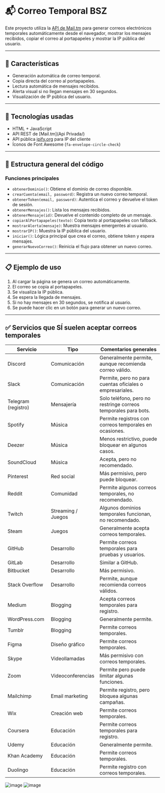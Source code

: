 # 📬 Correo Temporal BSZ

Este proyecto utiliza la [API de Mail.tm](https://docs.mail.tm/) para generar correos electrónicos temporales automáticamente desde el navegador, mostrar los mensajes recibidos, copiar el correo al portapapeles y mostrar la IP pública del usuario.

---

## 🚀 Características

- Generación automática de correo temporal.
- Copia directa del correo al portapapeles.
- Lectura automática de mensajes recibidos.
- Alerta visual si no llegan mensajes en 30 segundos.
- Visualización de IP pública del usuario.

---

## 🔧 Tecnologías usadas

- HTML + JavaScript
- API REST de [Mail.tm](Api Privada/)
- API pública [ipify.org](https://www.ipify.org/) para IP del cliente
- Íconos de Font Awesome (`fa-envelope-circle-check`)

---

## 📂 Estructura general del código

### Funciones principales

- `obtenerDominio()`: Obtiene el dominio de correo disponible.
- `crearCuenta(email, password)`: Registra un nuevo correo temporal.
- `obtenerToken(email, password)`: Autentica el correo y devuelve el token de sesión.
- `obtenerMensajes()`: Lista los mensajes recibidos.
- `obtenerMensaje(id)`: Devuelve el contenido completo de un mensaje.
- `copiarAlPortapapeles(texto)`: Copia texto al portapapeles con fallback.
- `mostrarAlerta(mensaje)`: Muestra mensajes emergentes al usuario.
- `mostrarIP()`: Muestra la IP pública del usuario.
- `iniciar()`: Lógica principal que crea el correo, obtiene token y espera mensajes.
- `generarNuevoCorreo()`: Reinicia el flujo para obtener un nuevo correo.

---

## 📋 Ejemplo de uso

1. Al cargar la página se genera un correo automáticamente.
2. El correo se copia al portapapeles.
3. Se visualiza la IP pública.
4. Se espera la llegada de mensajes.
5. Si no hay mensajes en 30 segundos, se notifica al usuario.
6. Se puede hacer clic en un botón para generar un nuevo correo.

---

## ✅ Servicios que SÍ suelen aceptar correos temporales

| Servicio           | Tipo                | Comentarios generales                                                              |
|--------------------|---------------------|-------------------------------------------------------------------------------------|
| Discord            | Comunicación        | Generalmente permite, aunque recomienda correo válido.                             |
| Slack              | Comunicación        | Permite, pero no para cuentas oficiales o empresariales.                           |
| Telegram (registro)| Mensajería          | Solo teléfono, pero no restringe correos temporales para bots.                     |
| Spotify            | Música              | Permite registros con correos temporales en ocasiones.                             |
| Deezer             | Música              | Menos restrictivo, puede bloquear en algunos casos.                                |
| SoundCloud         | Música              | Acepta, pero no recomendado.                                                       |
| Pinterest          | Red social          | Más permisivo, pero puede bloquear.                                                |
| Reddit             | Comunidad           | Permite algunos correos temporales, no recomendado.                                |
| Twitch             | Streaming / Juegos  | Algunos dominios temporales funcionan, no recomendado.                             |
| Steam              | Juegos              | Generalmente acepta correos temporales.                                            |
| GitHub             | Desarrollo          | Permite correos temporales para pruebas y usuarios.                                |
| GitLab             | Desarrollo          | Similar a GitHub.                                                                  |
| Bitbucket          | Desarrollo          | Más permisivo.                                                                     |
| Stack Overflow     | Desarrollo          | Permite, aunque recomienda correos válidos.                                        |
| Medium             | Blogging            | Acepta correos temporales para registro.                                           |
| WordPress.com      | Blogging            | Generalmente permite.                                                              |
| Tumblr             | Blogging            | Permite correos temporales.                                                        |
| Figma              | Diseño gráfico      | Permite correos temporales.                                                        |
| Skype              | Videollamadas       | Más permisivo con correos temporales.                                              |
| Zoom               | Videoconferencias   | Permite pero puede limitar algunas funciones.                                      |
| Mailchimp          | Email marketing     | Permite registro, pero bloquea algunas campañas.                                   |
| Wix                | Creación web        | Permite correos temporales.                                                        |
| Coursera           | Educación           | Permite correos temporales para registro.                                          |
| Udemy              | Educación           | Generalmente permite.                                                              |
| Khan Academy       | Educación           | Permite correos temporales.                                                        |
| Duolingo           | Educación           | Permite registro con correos temporales.                                           |

![image](https://github.com/user-attachments/assets/35d8a7c2-add8-4ef7-a876-d65aaa6d3ccb)
![image](https://github.com/user-attachments/assets/84079fb7-d041-4e7b-b45c-56711f755cac)
